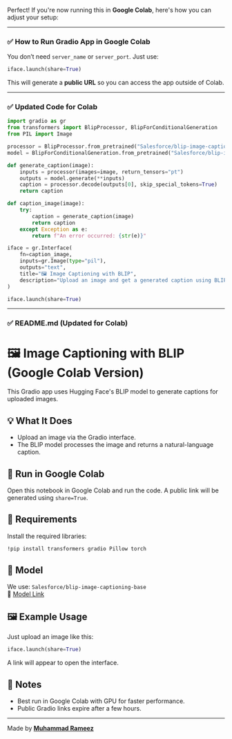 Perfect! If you're now running this in **Google Colab**, here's how you can adjust your setup:

---

### ✅ How to Run Gradio App in Google Colab

You don’t need `server_name` or `server_port`. Just use:

```python
iface.launch(share=True)
```

This will generate a **public URL** so you can access the app outside of Colab.

---

### ✅ Updated Code for Colab

```python
import gradio as gr
from transformers import BlipProcessor, BlipForConditionalGeneration
from PIL import Image

processor = BlipProcessor.from_pretrained("Salesforce/blip-image-captioning-base")
model = BlipForConditionalGeneration.from_pretrained("Salesforce/blip-image-captioning-base")

def generate_caption(image):
    inputs = processor(images=image, return_tensors="pt")
    outputs = model.generate(**inputs)
    caption = processor.decode(outputs[0], skip_special_tokens=True)
    return caption

def caption_image(image):
    try:
        caption = generate_caption(image)
        return caption
    except Exception as e:
        return f"An error occurred: {str(e)}"

iface = gr.Interface(
    fn=caption_image,
    inputs=gr.Image(type="pil"),
    outputs="text",
    title="🖼️ Image Captioning with BLIP",
    description="Upload an image and get a generated caption using BLIP model."
)

iface.launch(share=True)
```

---

### ✅ README.md (Updated for Colab)

# 🖼️ Image Captioning with BLIP (Google Colab Version)

This Gradio app uses Hugging Face's BLIP model to generate captions for uploaded images.

## 💡 What It Does

- Upload an image via the Gradio interface.
- The BLIP model processes the image and returns a natural-language caption.

## 🚀 Run in Google Colab

Open this notebook in Google Colab and run the code. A public link will be generated using `share=True`.

## 🔧 Requirements

Install the required libraries:

```bash
!pip install transformers gradio Pillow torch
```

## 🧠 Model

We use: `Salesforce/blip-image-captioning-base`  
🔗 [Model Link](https://huggingface.co/Salesforce/blip-image-captioning-base)

## 🖼️ Example Usage

Just upload an image like this:

```python
iface.launch(share=True)
```

A link will appear to open the interface.

## 📌 Notes

- Best run in Google Colab with GPU for faster performance.
- Public Gradio links expire after a few hours.

---

Made by **[Muhammad Rameez](https://github.com/rameez-uetian)**
```